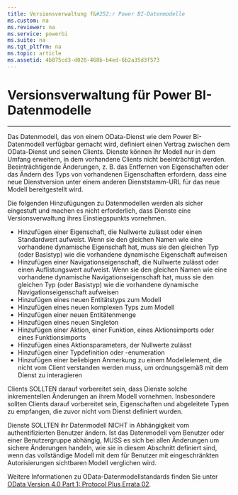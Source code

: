 ```yaml
---
title: Versionsverwaltung f&#252;r Power BI-Datenmodelle
ms.custom: na
ms.reviewer: na
ms.service: powerbi
ms.suite: na
ms.tgt_pltfrm: na
ms.topic: article
ms.assetid: 4b875cd3-d028-468b-b4ed-6b2a35d3f573
---
```

# Versionsverwaltung f&#252;r Power BI-Datenmodelle
---

Das Datenmodell, das von einem OData-Dienst wie dem Power BI-Datenmodell verfügbar gemacht wird, definiert einen Vertrag zwischen dem OData-Dienst und seinen Clients.
Dienste können ihr Modell nur in dem Umfang erweitern, in dem vorhandene Clients nicht beeinträchtigt werden.
Beeinträchtigende Änderungen, z. B. das Entfernen von Eigenschaften oder das Ändern des Typs von vorhandenen Eigenschaften erfordern, dass eine neue Dienstversion unter einem anderen Dienststamm-URL für das neue Modell bereitgestellt wird.

Die folgenden Hinzufügungen zu Datenmodellen werden als sicher eingestuft und machen es nicht erforderlich, dass Dienste eine Versionsverwaltung ihres Einstiegspunkts vornehmen.

*   Hinzufügen einer Eigenschaft, die Nullwerte zulässt oder einen Standardwert aufweist. Wenn sie den gleichen Namen wie eine vorhandene dynamische Eigenschaft hat, muss sie den gleichen Typ (oder Basistyp) wie die vorhandene dynamische Eigenschaft aufweisen
*   Hinzufügen einer Navigationseigenschaft, die Nullwerte zulässt oder einen Auflistungswert aufweist. Wenn sie den gleichen Namen wie eine vorhandene dynamische Navigationseigenschaft hat, muss sie den gleichen Typ (oder Basistyp) wie die vorhandene dynamische Navigationseigenschaft aufweisen
*   Hinzufügen eines neuen Entitätstyps zum Modell
*   Hinzufügen eines neuen komplexen Typs zum Modell
*   Hinzufügen einer neuen Entitätenmenge
*   Hinzufügen eines neuen Singleton
*   Hinzufügen einer Aktion, einer Funktion, eines Aktionsimports oder eines Funktionsimports 
*   Hinzufügen eines Aktionsparameters, der Nullwerte zulässt
*   Hinzufügen einer Typdefinition oder -enumeration
*   Hinzufügen einer beliebigen Anmerkung zu einem Modellelement, die nicht vom Client verstanden werden muss, um ordnungsgemäß mit dem Dienst zu interagieren

Clients SOLLTEN darauf vorbereitet sein, dass Dienste solche inkrementellen Änderungen an ihrem Modell vornehmen.
Insbesondere sollten Clients darauf vorbereitet sein, Eigenschaften und abgeleitete Typen zu empfangen, die zuvor nicht vom Dienst definiert wurden.

Dienste SOLLTEN ihr Datenmodell NICHT in Abhängigkeit vom authentifizierten Benutzer ändern.
Ist das Datenmodell vom Benutzer oder einer Benutzergruppe abhängig, MUSS es sich bei allen Änderungen um sichere Änderungen handeln, wie sie in diesem Abschnitt definiert sind, wenn das vollständige Modell mit dem für Benutzer mit eingeschränkten Autorisierungen sichtbaren Modell verglichen wird.

Weitere Informationen zu OData-Datenmodellstandards finden Sie unter [OData Version 4.0 Part 1: Protocol Plus Errata 02](http://docs.oasis-open.org/odata/odata/v4.0/odata-v4.0-part1-protocol.html).


